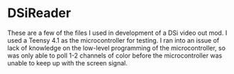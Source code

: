 # DSiReader

These are a few of the files I used in development of a DSi video out mod. I used a Teensy 4.1 as the microcontroller for testing. I ran into an issue of lack of knowledge on the low-level programming of the microcontroller, so was only able to poll 1-2 channels of color before the microcontroller was unable to keep up with the screen signal.

